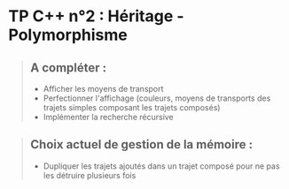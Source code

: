 # TP C++ n°2 : Héritage - Polymorphisme
>## A compléter :
>
>- Afficher les moyens de transport
>- Perfectionner l'affichage (couleurs, moyens de transports des trajets simples composant les trajets composés)
>- Implémenter la recherche récursive

>## Choix actuel de gestion de la mémoire :
>
>- Dupliquer les trajets ajoutés dans un trajet composé pour ne pas les détruire plusieurs fois